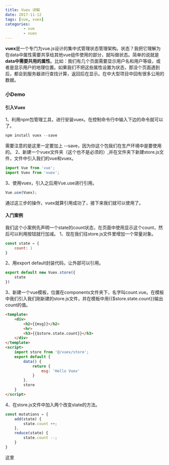 ```yaml
---
title: Vuex 详解
date: 2017-11-12
tags: [vue, vuex]
categories: 
        - vue
        - vuex
---
```

**vuex**是一个专门为vue.js设计的集中式管理状态管理架构。状态？我把它理解为在data中属性需要共享给其他vue组件使用的部分，就叫做状态。简单的说就是**data中需要共用的属性**。比如：我们有几个页面需要显示用户名和用户等级，或者是显示用户的地理位置。如果我们不把这些属性设置为状态，那没个页面遇到后，都会到服务器进行查找计算，返回后在显示。在中大型项目中回有很多公用的数据。
### 小Demo
#### 引入Vuex
1、利用npm包管理工具，进行安装vuex。在控制命令行中输入下边的命令就可以了。
``` JavaScript
npm install vuex --save
```
需要注意的是这里一定要加上 --save，因为你这个包我们在生产环境中是要使用的。
2、新建一个vuex文件夹（这个也不是必须的）,并在文件夹下新建store.js文件，文件中引入我们的vue和vuex。
``` JavaScript
import Vue from 'vue';
import Vuex from 'vuex';
```
<!--more-->
3、使用vuex，引入之后用Vue.use进行引用。
``` JavaScript
Vue.use(Vuex);
```
通过这三步的操作，vuex就算引用成功了，接下来我们就可以使用了。
#### 入门案例
我们这个小案例先声明一个state的count状态，在页面中使用显示这个count，然后可以利用按钮就行加减。
1、现在我们往store.js文件里增加一个常量对象。
``` JavaScript
const state = {
    count: 1
}
```
2、用export default封装代码，让外部可以引用。
``` JavaScript
export default new Vuex.store({
    state
})
```
3、新建一个vue模板，位置在components文件夹下，名字叫count.vue。在模板中我们引入我们刚新建的store.js文件，并在模板中用{{$store.state.count}}输出count的值。
``` html
<template>
    <div>
        <h2>{{msg}}</h2>
        <hr>
        <h3>{{$store.state.count}}</h3>
    </div>
</template>
<script>
    import store from '@/vuex/store';
    export default {
        data() {
            return {
                msg: 'Hello Vuex'
            }
        },
        store
    }
</script>
```
4、在store.js文件中加入两个改变state的方法。
``` JavaScript
const mutations = {
    add(state) {
        state.count ++;
    },
    reduce(state) {
        state.count --;
    }
}
```
这里
